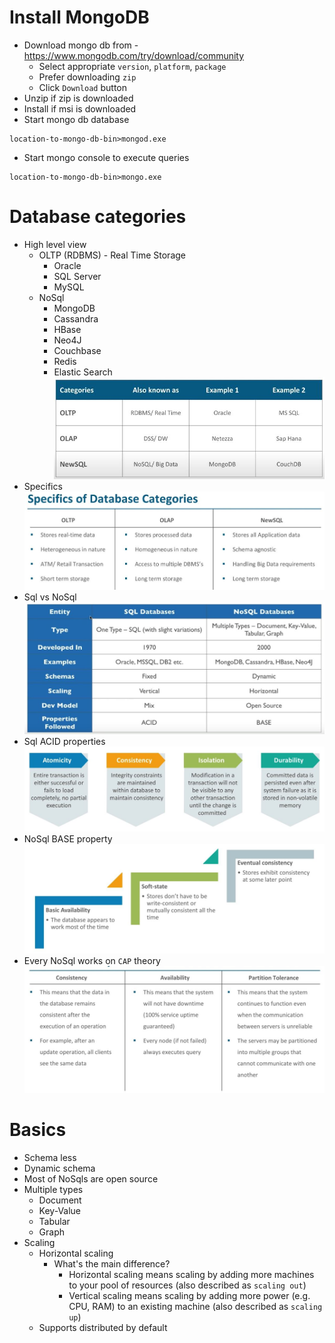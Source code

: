 # Install MongoDB
* Download mongo db from - https://www.mongodb.com/try/download/community
	* Select appropriate `version`, `platform`, `package`
	* Prefer downloading `zip`
	* Click `Download` button
* Unzip if zip is downloaded
* Install if msi is downloaded
* Start mongo db database
```
location-to-mongo-db-bin>mongod.exe
```
* Start mongo console to execute queries
```
location-to-mongo-db-bin>mongo.exe
```

# Database categories
* High level view
	* OLTP (RDBMS) - Real Time Storage
		* Oracle
		* SQL Server
		* MySQL
	* NoSql
		* MongoDB
		* Cassandra
		* HBase
		* Neo4J
		* Couchbase
		* Redis
		* Elastic Search\
![picture](pictures/database-categories.jpg)
* Specifics\
![picture](pictures/specifics-database-categories.jpg)
* Sql vs NoSql\
![picture](pictures/sql-vs-no-sql.jpg)
* Sql ACID properties\
![picture](pictures/sql-acid-properties.jpg)
* NoSql BASE property\
![picture](pictures/no-sql-base-property.jpg)
* Every NoSql works on `CAP` theory
![picture](pictures/no-sql-cap-theory.jpg)

# Basics
* Schema less
* Dynamic schema
* Most of NoSqls are open source
* Multiple types
	* Document
	* Key-Value
	* Tabular
	* Graph
* Scaling
	* Horizontal scaling
		* What's the main difference? 
			* Horizontal scaling means scaling by adding more machines to your pool of resources (also described as `scaling out`)
			* Vertical scaling means scaling by adding more power (e.g. CPU, RAM) to an existing machine (also described as `scaling up`)
	* Supports distributed by default